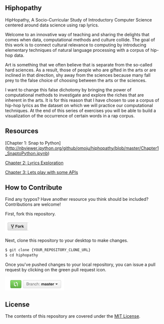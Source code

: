 ## Hiphopathy 

HipHopathy, A Socio-Curricular Study of Introductory Computer Science centered around data science using rap lyrics.

Welcome to an innovative way of teaching and sharing the delights that comes when data, computational methods and culture collide. The goal of this work is to connect cultural relevance to computing by introducing elementary techniques of natural language processing with a corpus of hip-hop data.

Art is something that we often believe that is separate from the so-called hard sciences. As a result, those of people who are gifted in the arts or are inclined in that direction, shy away from the sciences because many fall prey to the false choice of choosing between the arts or the sciences.

I want to change this false dichotomy by bringing the power of computational methods to investigate and explore the riches that are inherent in the arts. It is for this reason that I have chosen to use a corpus of hip-hop lyrics as the dataset on which we will practice our computational techniques. At the end of this series of exercises you will be able to build a visualization of the occurrence of certain words in a rap corpus.

## Resources

[Chapter 1: Snap to Python]
(http://nbviewer.ipython.org/github/omoju/hiphopathy/blob/master/Chapter1_SnaptoPython.ipynb)

[Chapter 2: Lyrics Exploration](http://nbviewer.ipython.org/github/omoju/hiphopathy/blob/master/Chapter2_HipHopDataExploration.ipynb)

[Chapter 3: Lets play with some APIs](http://nbviewer.ipython.org/github/omoju/hiphopathy/blob/master/Chapter3_RapGeniusApi.ipynb)

## How to Contribute

Find any tyypos? Have another resource you think should be included? Contributions are welcome!

First, fork this repository.

![Fork Icon](images/fork-icon.png)

Next, clone this repository to your desktop to make changes.

```sh
$ git clone {YOUR_REPOSITORY_CLONE_URL}
$ cd hiphopathy
```

Once you've pushed changes to your local repository, you can issue a pull request by clicking on the green pull request icon.

![Pull Request Icon](images/pull-request-icon.png)


## License

The contents of this repository are covered under the [MIT License](LICENSE).
